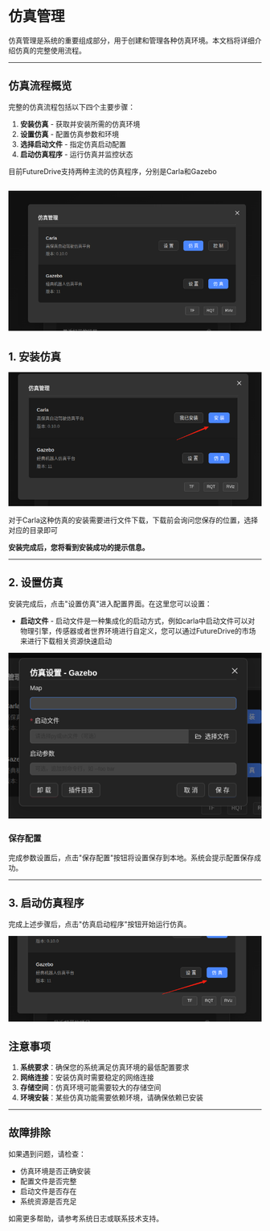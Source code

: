 # 仿真管理

仿真管理是系统的重要组成部分，用于创建和管理各种仿真环境。本文档将详细介绍仿真的完整使用流程。

---

## 仿真流程概览

完整的仿真流程包括以下四个主要步骤：

1. **安装仿真** - 获取并安装所需的仿真环境
2. **设置仿真** - 配置仿真参数和环境
3. **选择启动文件** - 指定仿真启动配置
4. **启动仿真程序** - 运行仿真并监控状态

目前FutureDrive支持两种主流的仿真程序，分别是Carla和Gazebo

![仿真类型选择](./assets/sim_list.png)
---

## 1. 安装仿真

![仿真类型选择](./assets/sim_install.png)

对于Carla这种仿真的安装需要进行文件下载，下载前会询问您保存的位置，选择对应的目录即可

**安装完成后，您将看到安装成功的提示信息。**

---

## 2. 设置仿真

安装完成后，点击"设置仿真"进入配置界面。在这里您可以设置：

- **启动文件** - 启动文件是一种集成化的启动方式，例如carla中启动文件可以对物理引擎，传感器或者世界环境进行自定义，您可以通过FutureDrive的市场来进行下载相关资源快速启动


![仿真设置界面](./assets/sim_config.png)

### 保存配置

完成参数设置后，点击"保存配置"按钮将设置保存到本地。系统会提示配置保存成功。

---

## 3. 启动仿真程序

完成上述步骤后，点击"仿真启动程序"按钮开始运行仿真。

![启动仿真](./assets/sim_start.png)


## 注意事项

1. **系统要求**：确保您的系统满足仿真环境的最低配置要求
2. **网络连接**：安装仿真时需要稳定的网络连接
3. **存储空间**：仿真环境可能需要较大的存储空间
4. **环境安装**：某些仿真功能需要依赖环境，请确保依赖已安装

---

## 故障排除

如果遇到问题，请检查：

- 仿真环境是否正确安装
- 配置文件是否完整
- 启动文件是否存在
- 系统资源是否充足

如需更多帮助，请参考系统日志或联系技术支持。